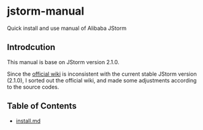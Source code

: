 # jstorm-manual
Quick install and use manual of Alibaba JStorm

## Introdcution ##
This manual is base on JStorm version 2.1.0.

Since the [official wiki](https://github.com/alibaba/jstorm/wiki/JStorm-Chinese-Documentation) is inconsistent with the current stable JStorm version (2.1.0), I sorted out the official wiki, and made some adjustments according to the source codes.  

## Table of Contents
- [install.md](https://github.com/hammertank/jstorm-manual)
